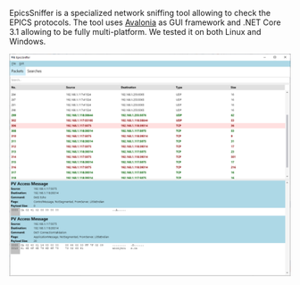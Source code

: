 EpicsSniffer is a specialized network sniffing tool allowing to check the EPICS protocols.
The tool uses [Avalonia](https://avaloniaui.net/) as GUI framework and .NET Core 3.1 allowing to be fully multi-platform.
We tested it on both Linux and Windows.

![Screenshot](screen.png)
